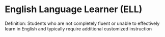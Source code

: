 # English Language Learner (ELL)

Definition: Students who are not completely fluent or unable to effectively learn in English and typically require additional customized instruction